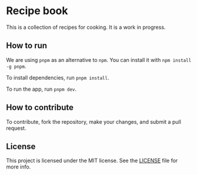 # Recipe book

This is a collection of recipes for cooking. It is a work in progress.

## How to run

We are using `pnpm` as an alternative to `npm`. You can install it with `npm install -g pnpm`.

To install dependencies, run `pnpm install`.

To run the app, run `pnpm dev`.

## How to contribute

To contribute, fork the repository, make your changes, and submit a pull request.

## License

This project is licensed under the MIT license. See the [LICENSE](LICENSE) file for more info.
